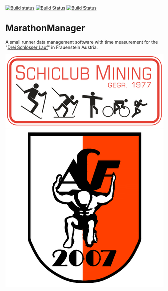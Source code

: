 [![Build status](https://ci.appveyor.com/api/projects/status/8ttcb97m22dwhmxv?svg=true)](https://ci.appveyor.com/project/JakobFerdinand/marathonmanager)
[![Build Status](https://jakobferdinand.visualstudio.com/MarathonManager/_apis/build/status/MarathonManager-.NET%20Desktop-CI)](https://jakobferdinand.visualstudio.com/MarathonManager/_build/latest?definitionId=5)
[![Build Status](https://travis-ci.org/JakobFerdinand/MarathonManager.svg?branch=master)](https://travis-ci.org/JakobFerdinand/MarathonManager)

# MarathonManager
A small runner data management software with time measurement for the "[Drei Schlösser Lauf](http://www.sc-mining.org/SpracheDE_104.html)" in Frauenstein Austria.

![SC Mining](/Logos/SC-Mining.png)
![ACF](/Logos/ACF.png)
